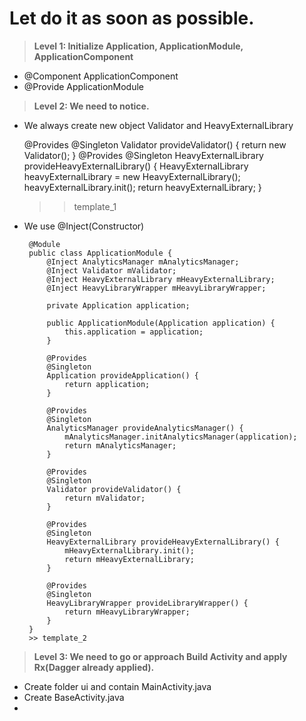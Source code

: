 # Let do it as soon as possible.
> **Level 1: Initialize Application, ApplicationModule, ApplicationComponent**
 - @Component ApplicationComponent
 - @Provide ApplicationModule
 
> **Level 2: We need to notice.**
 - We always create new object Validator and HeavyExternalLibrary
 
 
    @Provides 
         @Singleton
         Validator provideValidator() {
             return new Validator();
         }
         @Provides
         @Singleton
         HeavyExternalLibrary provideHeavyExternalLibrary() {
             HeavyExternalLibrary heavyExternalLibrary = new HeavyExternalLibrary();
             heavyExternalLibrary.init();
             return heavyExternalLibrary;
         }
       
     >> template_1    
         
 - We use @Inject(Constructor)
 
        @Module
        public class ApplicationModule {
            @Inject AnalyticsManager mAnalyticsManager;
            @Inject Validator mValidator;
            @Inject HeavyExternalLibrary mHeavyExternalLibrary;
            @Inject HeavyLibraryWrapper mHeavyLibraryWrapper;
        
            private Application application;
        
            public ApplicationModule(Application application) {
                this.application = application;
            }
        
            @Provides
            @Singleton
            Application provideApplication() {
                return application;
            }
        
            @Provides
            @Singleton
            AnalyticsManager provideAnalyticsManager() {
                mAnalyticsManager.initAnalyticsManager(application);
                return mAnalyticsManager;
            }
        
            @Provides
            @Singleton
            Validator provideValidator() {
                return mValidator;
            }
        
            @Provides
            @Singleton
            HeavyExternalLibrary provideHeavyExternalLibrary() {
                mHeavyExternalLibrary.init();
                return mHeavyExternalLibrary;
            }
        
            @Provides
            @Singleton
            HeavyLibraryWrapper provideLibraryWrapper() {
                return mHeavyLibraryWrapper;
            }
        }
        >> template_2
         
> **Level 3: We need to go or approach Build Activity and apply Rx(Dagger already applied).**
  - Create folder ui and contain MainActivity.java
  - Create BaseActivity.java
  - 
